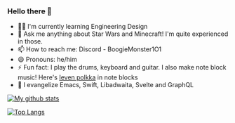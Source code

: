 ### Hello there 👋

- 👨‍🔧 I'm currently learning Engineering Design
- 💬 Ask me anything about Star Wars and Minecraft! I'm quite experienced in those.
- 📫 How to reach me: Discord - BoogieMonster1O1
- 😄 Pronouns: he/him
- ⚡ Fun fact: I play the drums, keyboard and guitar. I also make note block music! Here's [Ieven polkka](https://i.imgur.com/GtDgYdz.mp4) in note blocks
- 👯 I evangelize Emacs, Swift, Libadwaita, Svelte and GraphQL
  
[![My github stats](https://github-readme-stats-meg4urz23-boogiemonster1o1.vercel.app/api?username=BoogieMonster1O1&count_private=true&show_icons=true&theme=radical)](https://github.com/anuraghazra/github-readme-stats)

  
[![Top Langs](https://github-readme-stats-meg4urz23-boogiemonster1o1.vercel.app/api/top-langs/?username=BoogieMonster1O1&theme=radical&langs_count=5&count_private=true?size_weight=0.5&count_weight=0)](https://github.com/anuraghazra/github-readme-stats)

<!--
**BoogieMonster1O1/BoogieMonster1O1** is a ✨ _special_ ✨ repository because its `README.md` (this file) appears on your GitHub profile.

Here are some ideas to get you started:

- 🔭 I’m currently working on ...
- 🌱 I’m currently learning ...
- 👯 I’m looking to collaborate on ...
- 🤔 I’m looking for help with ...
- 💬 Ask me about ...
- 📫 How to reach me: ...
- 😄 Pronouns: ...
- ⚡ Fun fact: ...
-->

<link rel="me" href="https://tech.lgbt/@shrish"/>
